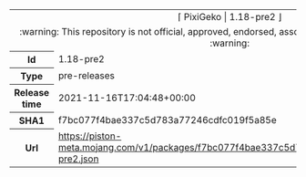 <html><table>
<tr><td colspan="2" align="center"><img width="0" height="0"><br/>⌈ PixiGeko | 1.18-pre2 ⌋<br/><img width="0" height="0"></td></tr>
<tr><td colspan="2" align="center"><img width="0" height="0"><br/>
:warning: This repository is not official, approved, endorsed, associated or connected with Mojang :warning:
<br/><img width="0" height="0"></td></tr>
<tr><th>Id</th><td>1.18-pre2</td></tr>
<tr><th>Type</th><td>pre-releases</td></tr>
<tr><th>Release time</th><td>2021-11-16T17:04:48+00:00</td></tr>
<tr><th>SHA1</th><td>f7bc077f4bae337c5d783a77246cdfc019f5a85e</td></tr>
<tr><th>Url</th><td><a href="https://piston-meta.mojang.com/v1/packages/f7bc077f4bae337c5d783a77246cdfc019f5a85e/1.18-pre2.json">https://piston-meta.mojang.com/v1/packages/f7bc077f4bae337c5d783a77246cdfc019f5a85e/1.18-pre2.json</a></td></tr>